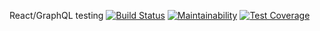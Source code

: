 React/GraphQL testing
[![Build Status](https://travis-ci.org/ilarinie/budget-tracker-frontend.svg?branch=master)](https://travis-ci.org/ilarinie/budget-tracker-frontend)
[![Maintainability](https://api.codeclimate.com/v1/badges/6cefd1bdeb1fd4bd0dd9/maintainability)](https://codeclimate.com/github/ilarinie/budget-tracker-frontend/maintainability)
[![Test Coverage](https://api.codeclimate.com/v1/badges/6cefd1bdeb1fd4bd0dd9/test_coverage)](https://codeclimate.com/github/ilarinie/budget-tracker-frontend/test_coverage)
